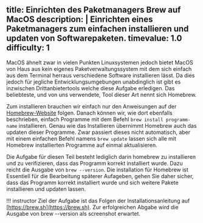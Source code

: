 title: Einrichten des Paketmanagers Brew auf MacOS
description: |
  Einrichten eines Paketmanagers zum einfachen installieren und updaten von Softwarepaketen.
timevalue: 1.0
difficulty: 1
---

MacOS ähnelt zwar in vielen Punkten Linuxsystemen jedoch bietet MacOS von Haus aus kein eigenes Paketverwaltungssystem mit dem sich einfach aus dem Terminal herraus verschiedene Software installieren lässt. Da dies jedoch für jegliche Entwicklungsumgebungen unabdinglich ist gibt es inzwischen Drittanbietertools welche diese Aufgabe erledigen. Das beliebteste, und von uns verwendete, Tool dieser Art nennt sich Homebrew.

Zum installieren brauchen wir einfach nur den Anweisungen auf der [Homebrew-Website](https://brew.sh) folgen. Danach können wir, wie dort ebenfalls beschrieben, einfach Programme mit dem Befehl `brew install programm-name` installieren. Genau wie das Installieren übernimmt Homebrew auch das updaten dieser Programme. Zwar passiert dieses nicht automatisch, aber mit einem einfachen Befehl namens `brew update` lassen sich alle mit Homebrew installierten Programme auf einmal aktualisieren.

Die Aufgabe für diesen Teil besteht lediglich darin homebrew zu installieren und zu verifizieren, dass das Programm korrekt installiert wurde. Dazu reicht die Ausgabe von `brew --version`. Die installation für Homebrew ist Essentiell für die Bearbeitung späterer Aufageben, gehen Sie daher sicher, dass das Programm korrekt installiert wurde und sich weitere Pakete installieren und updaten lassen.

!!! instructor
    Ziel der Aufgabe ist das Folgen der Installationsanleitung auf [https://brew.sh](https://brew.sh).
    Zur erfolgreichen Abgabe wird die Ausgabe von brew --version als screenshot erwartet.
